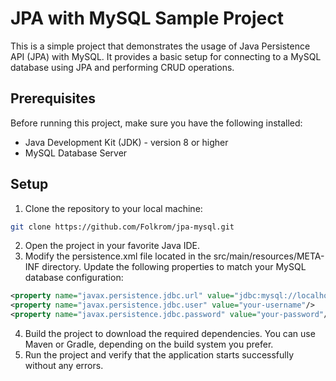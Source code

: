 # JPA with MySQL Sample Project

This is a simple project that demonstrates the usage of Java Persistence API (JPA) with MySQL. It provides a basic setup for connecting to a MySQL database using JPA and performing CRUD operations.

## Prerequisites

Before running this project, make sure you have the following installed:

- Java Development Kit (JDK) - version 8 or higher
- MySQL Database Server

## Setup

1. Clone the repository to your local machine:

```bash
git clone https://github.com/Folkrom/jpa-mysql.git
```

2. Open the project in your favorite Java IDE.
3. Modify the persistence.xml file located in the src/main/resources/META-INF directory. Update the following properties to match your MySQL database configuration:
```xml
<property name="javax.persistence.jdbc.url" value="jdbc:mysql://localhost:3306/mydatabase"/>
<property name="javax.persistence.jdbc.user" value="your-username"/>
<property name="javax.persistence.jdbc.password" value="your-password"/>
```

4. Build the project to download the required dependencies. You can use Maven or Gradle, depending on the build system you prefer.
5. Run the project and verify that the application starts successfully without any errors.
